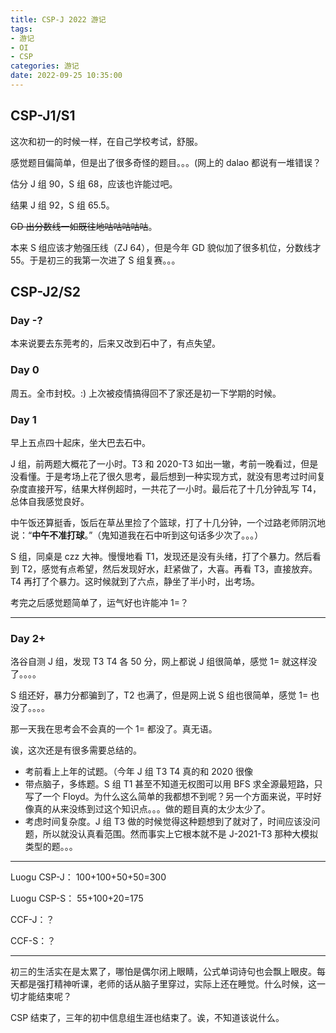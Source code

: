 ```yaml
---
title: CSP-J 2022 游记
tags:
- 游记
- OI
- CSP
categories: 游记
date: 2022-09-25 10:35:00
---
```


## CSP-J1/S1

这次和初一的时候一样，在自己学校考试，舒服。

感觉题目偏简单，但是出了很多奇怪的题目。。。(网上的 dalao 都说有一堆错误？

估分 J 组 90，S 组 68，应该也许能过吧。

结果 J 组 92，S 组 65.5。

~~GD 出分数线一如既往地咕咕咕咕咕~~。

本来 S 组应该才勉强压线（ZJ 64），但是今年 GD 貌似加了很多机位，分数线才 55。于是初三的我第一次进了 S 组复赛。。。

## CSP-J2/S2

### Day -?

本来说要去东莞考的，后来又改到石中了，有点失望。

### Day 0

周五。全市封校。:) 上次被疫情搞得回不了家还是初一下学期的时候。

### Day 1

早上五点四十起床，坐大巴去石中。

J 组，前两题大概花了一小时。T3 和 2020-T3 如出一辙，考前一晚看过，但是没看懂。于是考场上花了很久思考，最后想到一种实现方式，就没有思考过时间复杂度直接开写，结果大样例超时，一共花了一小时。最后花了十几分钟乱写 T4，总体自我感觉良好。

中午饭还算挺香，饭后在草丛里捡了个篮球，打了十几分钟，一个过路老师阴沉地说：“**中午不准打球**。”（鬼知道我在石中听到这句话多少次了。。。）

S 组，同桌是 czz 大神。慢慢地看 T1，发现还是没有头绪，打了个暴力。然后看到 T2，感觉有点希望，然后发现好水，赶紧做了，大喜。再看 T3，直接放弃。T4 再打了个暴力。这时候就到了六点，静坐了半小时，出考场。

考完之后感觉题简单了，运气好也许能冲 1=？

------

### Day 2+

洛谷自测 J 组，发现 T3 T4 各 50 分，网上都说 J 组很简单，感觉 1= 就这样没了。。。。

S 组还好，暴力分都骗到了，T2 也满了，但是网上说 S 组也很简单，感觉 1= 也没了。。。。

那一天我在思考会不会真的一个 1= 都没了。真无语。

诶，这次还是有很多需要总结的。

- 考前看上上年的试题。（今年 J 组 T3 T4 真的和 2020 很像
- 带点脑子，多练题。S 组 T1 甚至不知道无权图可以用 BFS 求全源最短路，只写了一个 Floyd。为什么这么简单的我都想不到呢？另一个方面来说，平时好像真的从来没练到过这个知识点。。。做的题目真的太少太少了。
- 考虑时间复杂度。J 组 T3 做的时候觉得这种题想到了就对了，时间应该没问题，所以就没认真看范围。然而事实上它根本就不是 J-2021-T3 那种大模拟类型的题。。。

------

Luogu CSP-J： 100+100+50+50=300

Luogu CSP-S： 55+100+20=175

CCF-J：？

CCF-S：？

------

初三的生活实在是太累了，哪怕是偶尔闭上眼睛，公式单词诗句也会飘上眼皮。每天都是强打精神听课，老师的话从脑子里穿过，实际上还在睡觉。什么时候，这一切才能结束呢？

CSP 结束了，三年的初中信息组生涯也结束了。诶，不知道该说什么。